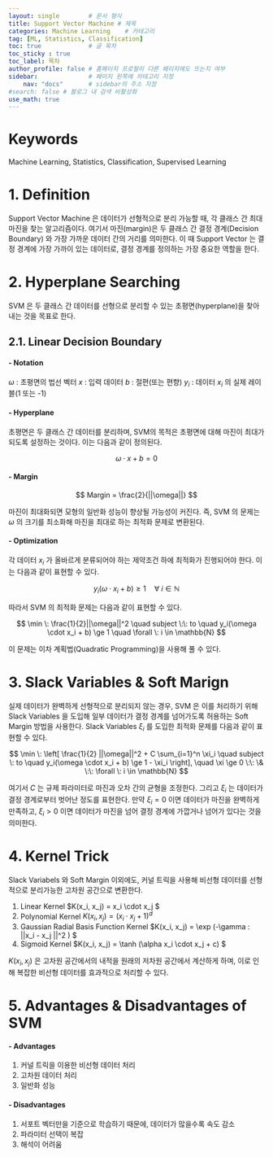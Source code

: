 ```yaml
---
layout: single        # 문서 형식
title: Support Vector Machine # 제목
categories: Machine Learning    # 카테고리
tag: [ML, Statistics, Classification]
toc: true             # 글 목차
toc_sticky : true
toc_label: 목차
author_profile: false # 홈페이지 프로필이 다른 페이지에도 뜨는지 여부
sidebar:              # 페이지 왼쪽에 카테고리 지정
    nav: "docs"       # sidebar의 주소 지정
#search: false # 블로그 내 검색 비활성화
use_math: true
---
```

# Keywords
Machine Learning, Statistics, Classification, Supervised Learning



# 1. Definition
Support Vector Machine 은 데이터가 선형적으로 분리 가능할 때, 각 클래스 간 최대 마진을 찾는 알고리즘이다. 여기서 마진(margin)은 두 클래스 간 결정 경계(Decision Boundary) 와 가장 가까운 데이터 간의 거리를 의미한다. 이 때 Support Vector 는 결정 경계에 가장 가까이 있는 데이터로, 결정 경계를 정의하는 가장 중요한 역할을 한다.



# 2. Hyperplane Searching
SVM 은 두 클래스 간 데이터를 선형으로 분리할 수 있는 초평면(hyperplane)을 찾아내는 것을 목표로 한다.

## 2.1. Linear Decision Boundary
#### - Notation

$\omega$ : 초평면의 법선 벡터
$x$ : 입력 데이터
$b$ : 절편(또는 편향)
$y_i$ : 데이터 $x_i$ 의 실제 레이블(1 또는 -1) 

#### - Hyperplane
초평면은 두 클래스 간 데이터를 분리하며, SVM의 목적은 초평면에 대해 마진이 최대가 되도록 설정하는 것이다. 이는 다음과 같이 정의된다.

$$
\omega \cdot x + b = 0
$$

#### - Margin

$$
Margin = \frac{2}{||\omega||}
$$

마진이 최대화되면 모형의 일반화 성능이 향상될 가능성이 커진다. 즉, SVM 의 문제는 $\omega$ 의 크기를 최소화해 마진을 최대로 하는 최적화 문제로 변환된다.

#### - Optimization
각 데이터 $x_i$ 가 올바르게 분류되어야 하는 제약조건 하에 최적화가 진행되어야 한다. 이는 다음과 같이 표현할 수 있다.

$$
y_i (\omega \cdot x_i + b) \ge 1 \quad \forall \: i \in \mathbb{N}
$$

따라서 SVM 의 최적화 문제는 다음과 같이 표현할 수 있다.

$$
\min \: \frac{1}{2}||\omega||^2 \quad subject \:\: to \quad y_i(\omega \cdot x_i + b) \ge 1 \quad \forall \: i \in \mathbb{N}
$$

이 문제는 이차 계획법(Quadratic Programming)을 사용해 풀 수 있다.



# 3. Slack Variables & Soft Marign
실제 데이터가 완벽하게 선형적으로 분리되지 않는 경우, SVM 은 이를 처리하기 위해 Slack Variables 을 도입해 일부 데이터가 결정 경계를 넘어가도록 허용하는 Soft Margin 방법을 사용한다. Slack Variables $\xi_i$ 를 도입한 최적화 문제를 다음과 같이 표현할 수 있다.

$$
\min \: \left[ \frac{1}{2} ||\omega||^2 + C \sum_{i=1}^n \xi_i \quad subject \: to \quad y_i(\omega \cdot x_i + b) \ge 1 - \xi_i \right], \quad \xi \ge 0 \:\: \& \:\: \forall \: i \in \mathbb{N}
$$

여기서 $C$ 는 규제 파라미터로 마진과 오차 간의 균형을 조정한다. 그리고 $\xi_i$ 는 데이터가 결정 경계로부터 벗어난 정도를 표현한다. 만약 $\xi_i = 0$ 이면 데이터가 마진을 완벽하게 만족하고, $\xi_i > 0$ 이면 데이터가 마진을 넘어 결정 경계에 가깝거나 넘어가 있다는 것을 의미한다.



# 4. Kernel Trick
Slack Variabels 와 Soft Margin 이외에도, 커널 트릭을 사용해 비선형 데이터를 선형적으로 분리가능한 고차원 공간으로 변환한다. 

1. Linear Kernel
 $K(x_i, x_j) = x_i \cdot x_j $
2. Polynomial Kernel 
$K(x_i, x_j) = (x_i \cdot x_j + 1)^d$
3. Gaussian Radial Basis Function Kernel 
$K(x_i, x_j) = \exp (-\gamma \: ||x_i - x_j ||^2 ) $
4. Sigmoid Kernel 
$K(x_i, x_j) = \tanh (\alpha x_i \cdot x_j + c) $

$K(x_i, x_j)$ 은 고차원 공간에서의 내적을 원래의 저차원 공간에서 계산하게 하며, 이로 인해 복잡한 비선형 데이터를 효과적으로 처리할 수 있다.



# 5. Advantages & Disadvantages of SVM
#### - Advantages
1. 커널 트릭을 이용한 비선형 데이터 처리 
2. 고차원 데이터 처리
3. 일반화 성능

#### - Disadvantages
1. 서포트 벡터만을 기준으로 학습하기 때문에, 데이터가 많을수록 속도 감소
2. 파라미터 선택이 복잡
3. 해석이 어려움


